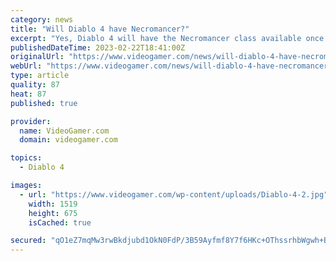 ```yaml
---
category: news
title: "Will Diablo 4 have Necromancer?"
excerpt: "Yes, Diablo 4 will have the Necromancer class available once the game has been launched. Its inclusion in the game was first revealed during the Xbox & Bethesda Games Showcase 2022 and player response ..."
publishedDateTime: 2023-02-22T18:41:00Z
originalUrl: "https://www.videogamer.com/news/will-diablo-4-have-necromancer/"
webUrl: "https://www.videogamer.com/news/will-diablo-4-have-necromancer/"
type: article
quality: 87
heat: 87
published: true

provider:
  name: VideoGamer.com
  domain: videogamer.com

topics:
  - Diablo 4

images:
  - url: "https://www.videogamer.com/wp-content/uploads/Diablo-4-2.jpg"
    width: 1519
    height: 675
    isCached: true

secured: "qO1eZ7mqMw3rwBkdjubd1OkN0FdP/3B59Ayfmf8Y7f6HKc+OThssrhbWgwh+BM2jn2T/qosU2EpSeh1y8BkiNrD7zhultI0vENM+cdAt/RkrMvBsdh9giIycasZN+gh+vwZvdYGGio0erT3Z0mG3YZjGvjtTXZsGepRzWZv8y6OX+dWgfsPJSRlTFbA/lWTBliocmmuFshikaMqx7Tes9SEMZNSKrVpC/oaNujcec6YiDeVGDpdvNnxvf0kKzawRt+asKP5XeV4yCdvDtqxMAjiqt+7SaUNHNi2khDWq3auCCtmluz0x9QNRquGHwXaPDUFjiVQfW7HTlSda/5HF8YovFwgmW0zHkaIgIS8WQLk=;7hA17VcC5sWhX+NtjIBNyQ=="
---
```


